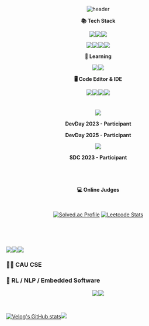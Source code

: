 <div align="center">

![header](https://capsule-render.vercel.app/api?type=Waving&color=00B4FF&text=➫&fontColor=90D2D8)

**📚 Tech Stack**

<img src="https://img.shields.io/badge/Python-3776AB?style=for-the-badge&logo=Python&logoColor=white"/><img src="https://img.shields.io/badge/c++-00599C?style=for-the-badge&logo=c%2B%2B&logoColor=white"><img src="https://img.shields.io/badge/C-A8B9CC?style=for-the-badge&logo=c&logoColor=white">

<img src="https://img.shields.io/badge/TensorFlow-FF6F00?style=for-the-badge&logo=TensorFlow&logoColor=white"/><img src="https://img.shields.io/badge/PyTorch-EE4C2C?style=for-the-badge&logo=PyTorch&logoColor=white"/><img src="https://img.shields.io/badge/Huggingface-FFD21E?style=for-the-badge&logo=Huggingface&logoColor=white"/><img src="https://img.shields.io/badge/Pandas-150458?style=for-the-badge&logo=Pandas&logoColor=white"/>


**🧠 Learning**

<img src="https://img.shields.io/badge/Rust-CE422B?style=for-the-badge&logo=rust&logoColor=white"><img src="https://img.shields.io/badge/Lua-000080?style=for-the-badge&logo=lua&logoColor=white">

**🖥️ Code Editor & IDE**

<img src="https://img.shields.io/badge/Neovim-57A143?style=for-the-badge&logo=neovim&logoColor=white"/><img src="https://img.shields.io/badge/Zed-000000?style=for-the-badge&logo=zedindustries&logoColor=white"/><img src="https://img.shields.io/badge/PyCharm-00DD79?style=for-the-badge&logo=PyCharm&logoColor=white"/><img src="https://img.shields.io/badge/CLion-00AFCF?style=for-the-badge&logo=CLion&logoColor=white"/>

#

<img src="https://img.shields.io/badge/OpenAI-412991?style=for-the-badge&logo=openai&logoColor=white"/> 

**DevDay 2023 - Participant**

**DevDay 2025 - Participant**

<img src="https://img.shields.io/badge/Samsung-1428A0?style=for-the-badge&logo=samsung&logoColor=white"/> 

**SDC 2023 - Participant**

#


<br/>


**💻 Online Judges**

<br/>

[![Solved.ac Profile](http://mazassumnida.wtf/api/v2/generate_badge?boj=cktmdwns604)](https://solved.ac/cktmdwns604/)
[![Leetcode Stats](https://leetcard.jacoblin.cool/cktmdwns604?width=490&height=180&theme=unicorn&font=sourcecodepro)](https://leetcode.com/cktmdwns604/)
  
</div>
  
#

<br/>

### <img src="https://img.shields.io/badge/macos-000000?style=for-the-badge&logo=Apple&logoColor=white"/><img src="https://img.shields.io/badge/zsh-F15A24?style=for-the-badge&logo=zsh&logoColor=white"/><img src="https://img.shields.io/badge/bash-4EAA25?style=for-the-badge&logo=gnubash&logoColor=white"/>

### 👨‍🎓 CAU CSE
### 🤖 RL / NLP / Embedded Software


<div align="center">


<img src="https://github-readme-stats.vercel.app/api/top-langs/?username=chaseungjoon&layout=compact&theme=tokyonight"><img src="https://github-readme-stats.vercel.app/api?username=chaseungjoon&show_icons=true&theme=tokyonight">

</div>

<br/>

[![Velog's GitHub stats](https://velog-readme-2.vercel.app/api/badge-stats?name=cktmdwns604)](https://velog.io/@cktmdwns604)<a href="https://chaseungjoon.notion.site/baekjoon-codes-384e15b2e16b4adc9527472e17752c27?pvs=4" target="_blank"><img src="https://img.shields.io/badge/Notion-000000?style=for-the-badge&logo=Notion&logoColor=white"/></a>


